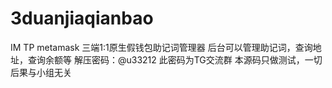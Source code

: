 # 3duanjiaqianbao
IM TP metamask 三端1:1原生假钱包助记词管理器
后台可以管理助记词，查询地址，查询余额等
解压密码：@u33212  此密码为TG交流群
本源码只做测试，一切后果与小组无关
